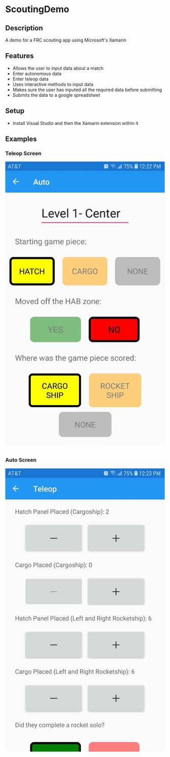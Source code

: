 # ScoutingDemo

## Description

A demo for a FRC scouting app using Microsoft's Xamarin

## Features

- Allows the user to input data about a match
- Enter autonomous data
- Enter teleop data
- Uses interactive methods to input data
- Makes sure the user has inputed all the required data before submitting
- Submits the data to a google spreadsheet

## Setup

- Install Visual Studio and then the Xamarin extension within it

## Examples

### Teleop Screen
![Teleop Screen](screenshots/Screenshot1.jpg)

### Auto Screen
![Auto Screen](screenshots/Screenshot2.jpg)

